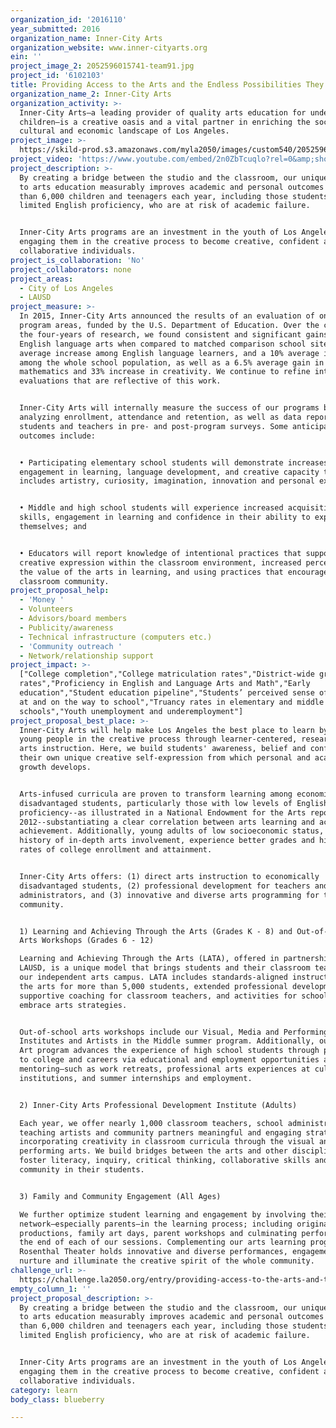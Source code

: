 ```yaml
---
organization_id: '2016110'
year_submitted: 2016
organization_name: Inner-City Arts
organization_website: www.inner-cityarts.org
ein: ''
project_image_2: 2052596015741-team91.jpg
project_id: '6102103'
title: Providing Access to the Arts and the Endless Possibilities They Offer
organization_name_2: Inner-City Arts
organization_activity: >-
  Inner-City Arts—a leading provider of quality arts education for underserved
  children—is a creative oasis and a vital partner in enriching the social,
  cultural and economic landscape of Los Angeles.
project_image: >-
  https://skild-prod.s3.amazonaws.com/myla2050/images/custom540/2052596015741-team91.jpg
project_video: 'https://www.youtube.com/embed/2n0ZbTcuqlo?rel=0&amp;showinfo=0'
project_description: >-
  By creating a bridge between the studio and the classroom, our unique approach
  to arts education measurably improves academic and personal outcomes for more
  than 6,000 children and teenagers each year, including those students with
  limited English proficiency, who are at risk of academic failure. 


  Inner-City Arts programs are an investment in the youth of Los Angeles,
  engaging them in the creative process to become creative, confident and
  collaborative individuals.
project_is_collaboration: 'No'
project_collaborators: none
project_areas:
  - City of Los Angeles
  - LAUSD
project_measure: >-
  In 2015, Inner-City Arts announced the results of an evaluation of one of our
  program areas, funded by the U.S. Department of Education. Over the course of
  the four-years of research, we found consistent and significant gains in
  English language arts when compared to matched comparison school sites—a 15%
  average increase among English language learners, and a 10% average increase
  among the whole school population, as well as a 6.5% average gain in
  mathematics and 33% increase in creativity. We continue to refine internal
  evaluations that are reflective of this work. 


  Inner-City Arts will internally measure the success of our programs by
  analyzing enrollment, attendance and retention, as well as data reported by
  students and teachers in pre- and post-program surveys. Some anticipated
  outcomes include:


  • Participating elementary school students will demonstrate increases in
  engagement in learning, language development, and creative capacity that
  includes artistry, curiosity, imagination, innovation and personal expression;


  • Middle and high school students will experience increased acquisition of
  skills, engagement in learning and confidence in their ability to express
  themselves; and 


  • Educators will report knowledge of intentional practices that support
  creative expression within the classroom environment, increased perception of
  the value of the arts in learning, and using practices that encourage
  classroom community.
project_proposal_help:
  - 'Money '
  - Volunteers
  - Advisors/board members
  - Publicity/awareness
  - Technical infrastructure (computers etc.)
  - 'Community outreach '
  - Network/relationship support
project_impact: >-
  ["College completion","College matriculation rates","District-wide graduation
  rates","Proficiency in English and Language Arts and Math","Early
  education","Student education pipeline","Students’ perceived sense of safety
  at and on the way to school","Truancy rates in elementary and middle
  schools","Youth unemployment and underemployment"]
project_proposal_best_place: >-
  Inner-City Arts will help make Los Angeles the best place to learn by engaging
  young people in the creative process through learner-centered, research-based
  arts instruction. Here, we build students' awareness, belief and confidence in
  their own unique creative self-expression from which personal and academic
  growth develops.


  Arts-infused curricula are proven to transform learning among economically
  disadvantaged students, particularly those with low levels of English
  proficiency--as illustrated in a National Endowment for the Arts report in
  2012--substantiating a clear correlation between arts learning and academic
  achievement. Additionally, young adults of low socioeconomic status, with a
  history of in-depth arts involvement, experience better grades and higher
  rates of college enrollment and attainment. 


  Inner-City Arts offers: (1) direct arts instruction to economically
  disadvantaged students, (2) professional development for teachers and school
  administrators, and (3) innovative and diverse arts programming for the whole
  community.


  1) Learning and Achieving Through the Arts (Grades K - 8) and Out-of-School
  Arts Workshops (Grades 6 - 12)

  Learning and Achieving Through the Arts (LATA), offered in partnership with
  LAUSD, is a unique model that brings students and their classroom teachers to
  our independent arts campus. LATA includes standards-aligned instruction in
  the arts for more than 5,000 students, extended professional development and
  supportive coaching for classroom teachers, and activities for schools to
  embrace arts strategies.


  Out-of-school arts workshops include our Visual, Media and Performing Arts
  Institutes and Artists in the Middle summer program. Additionally, our Work of
  Art program advances the experience of high school students through pathways
  to college and careers via educational and employment opportunities and
  mentoring–such as work retreats, professional arts experiences at cultural
  institutions, and summer internships and employment.


  2) Inner-City Arts Professional Development Institute (Adults)

  Each year, we offer nearly 1,000 classroom teachers, school administrators,
  teaching artists and community partners meaningful and engaging strategies for
  incorporating creativity in classroom curricula through the visual and
  performing arts. We build bridges between the arts and other disciplines to
  foster literacy, inquiry, critical thinking, collaborative skills and sense of
  community in their students. 


  3) Family and Community Engagement (All Ages)

  We further optimize student learning and engagement by involving their support
  network—especially parents—in the learning process; including original
  productions, family art days, parent workshops and culminating performances at
  the end of each of our sessions. Complementing our arts learning programs, our
  Rosenthal Theater holds innovative and diverse performances, engagements which
  nurture and illuminate the creative spirit of the whole community.
challenge_url: >-
  https://challenge.la2050.org/entry/providing-access-to-the-arts-and-the-endless-possibilities-they-offer
empty_column_1: ''
project_proposal_description: >-
  By creating a bridge between the studio and the classroom, our unique approach
  to arts education measurably improves academic and personal outcomes for more
  than 6,000 children and teenagers each year, including those students with
  limited English proficiency, who are at risk of academic failure. 


  Inner-City Arts programs are an investment in the youth of Los Angeles,
  engaging them in the creative process to become creative, confident and
  collaborative individuals.
category: learn
body_class: blueberry

---
```

